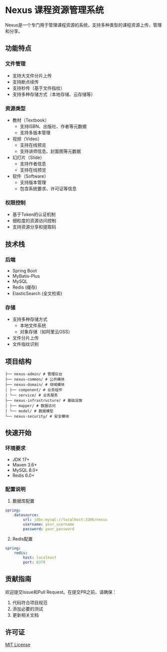 # Nexus 课程资源管理系统

Nexus是一个专门用于管理课程资源的系统，支持多种类型的课程资源上传、管理和分享。

## 功能特点

### 文件管理
- 支持大文件分片上传
- 支持断点续传
- 支持秒传（基于文件指纹）
- 支持多种存储方式（本地存储、云存储等）

### 资源类型
- 教材（Textbook）
  - 支持ISBN、出版社、作者等元数据
  - 支持多版本管理
- 视频（Video）
  - 支持在线预览
  - 支持讲师信息、封面图等元数据
- 幻灯片（Slide）
  - 支持作者信息
  - 支持在线预览
- 软件（Software）
  - 支持版本管理
  - 包含系统要求、许可证等信息

### 权限控制
- 基于Token的认证机制
- 细粒度的资源访问控制
- 支持资源分享和提取码

## 技术栈

### 后端
- Spring Boot
- MyBatis-Plus
- MySQL
- Redis (缓存)
- ElasticSearch (全文检索)

### 存储
- 支持多种存储方式
  - 本地文件系统
  - 对象存储（如阿里云OSS）
- 文件分片上传
- 文件指纹识别

## 项目结构
```
├── nexus-admin/ # 管理后台
├── nexus-common/ # 公共模块
├── nexus-domain/ # 领域模块
│ ├── component/ # 业务组件
│ └── service/ # 业务服务
├── nexus-infrastructure/ # 基础设施
│ ├── mapper/ # 数据访问
│ └── model/ # 数据模型
└── nexus-security/ # 安全模块
```


## 快速开始

### 环境要求
- JDK 17+
- Maven 3.6+
- MySQL 8.0+
- Redis 6.0+

### 配置说明
1. 数据库配置
```yaml
spring:
    datasource:
        url: jdbc:mysql://localhost:3306/nexus
        username: your_username
        password: your_password
```     

2. Redis配置
```yaml
spring:
    redis:
        host: localhost
        port: 6379
```
## 贡献指南

欢迎提交Issue和Pull Request。在提交PR之前，请确保：
1. 代码符合项目规范
2. 添加必要的测试
3. 更新相关文档

## 许可证

[MIT License](LICENSE)

